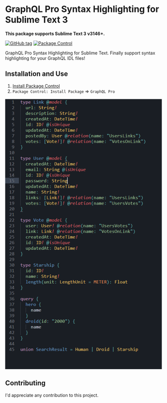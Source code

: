 
# GraphQL Pro Syntax Highlighting for Sublime Text 3

**This package supports Sublime Text 3 v3146+.**

[![GitHub tag](https://img.shields.io/github/tag/thecodechef/sublime-graphql-pro.svg?logo=github&style=flat-square)](https://github.com/thecodechef/sublime-graphql-pro/releases)
[![Package Control](https://img.shields.io/packagecontrol/dt/GraphQL%20Pro.svg?style=flat-square)](https://github.com/thecodechef/sublime-graphql-pro)


GraphQL Pro Syntax Highlighting for Sublime Text. Finally support syntax highlighting for your GraphQL IDL files!

## Installation and Use

1. [Install Package Control](https://sublime.wbond.net/installation)
2. `Package Control: Install Package` => `GraphQL Pro`


![ScreenShot](screenshot.png)

## Contributing

I'd appreciate any contribution to this project.
